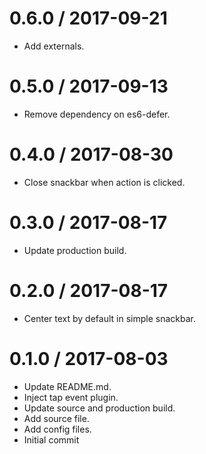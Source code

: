 
0.6.0 / 2017-09-21
==================

  * Add externals.

0.5.0 / 2017-09-13 
==================

 * Remove dependency on es6-defer.

0.4.0 / 2017-08-30 
==================

 * Close snackbar when action is clicked.

0.3.0 / 2017-08-17 
==================

 * Update production build.

0.2.0 / 2017-08-17 
==================

 * Center text by default in simple snackbar.

0.1.0 / 2017-08-03 
==================

 * Update README.md.
 * Inject tap event plugin.
 * Update source and production build.
 * Add source file.
 * Add config files.
 * Initial commit
